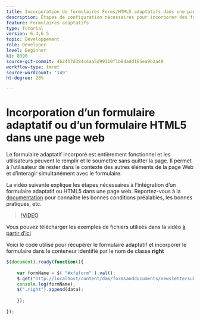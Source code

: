 ```yaml
---
title: Incorporation de formulaires Forms/HTML5 adaptatifs dans une page web
description: Étapes de configuration nécessaires pour incorporer des formulaires Forms adaptatifs ou HTML5 dans une page web non AEM.
feature: Formulaires adaptatifs
type: Tutorial
version: 6.4,6.5
topic: Développement
role: Developer
level: Beginner
kt: 8390
source-git-commit: 462417d384c4aa5d99110f1b8dadd165ea9b2a49
workflow-type: tm+mt
source-wordcount: '149'
ht-degree: 28%

---
```



# Incorporation d’un formulaire adaptatif ou d’un formulaire HTML5 dans une page web

Le formulaire adaptatif incorporé est entièrement fonctionnel et les utilisateurs peuvent le remplir et le soumettre sans quitter la page. Il permet à l’utilisateur de rester dans le contexte des autres éléments de la page Web et d’interagir simultanément avec le formulaire.

La vidéo suivante explique les étapes nécessaires à l’intégration d’un formulaire adaptatif ou HTML5 dans une page web.
Reportez-vous à la [documentation](https://experienceleague.adobe.com/docs/experience-manager-64/forms/adaptive-forms-basic-authoring/embed-adaptive-form-external-web-page.html?lang=en) pour connaître les bonnes conditions préalables, les bonnes pratiques, etc.
>[!VIDEO](https://video.tv.adobe.com/v/335893?quality=9&learn=on)

Vous pouvez télécharger les exemples de fichiers utilisés dans la vidéo [à partir d’ici](assets/embedding-af-web-page.zip)

Voici le code utilisé pour récupérer le formulaire adaptatif et incorporer le formulaire dans le conteneur identifié par le nom de classe **right**

```javascript
$(document).ready(function(){
  
	var formName = $( "#xfaform" ).val();
    $.get("http://localhost/content/dam/formsanddocuments/newslettersubscription/jcr:content?wcmmode=disabled", function(data, status){
	console.log(formName);
	$(".right").append(data);
      
    });
  
});
```














